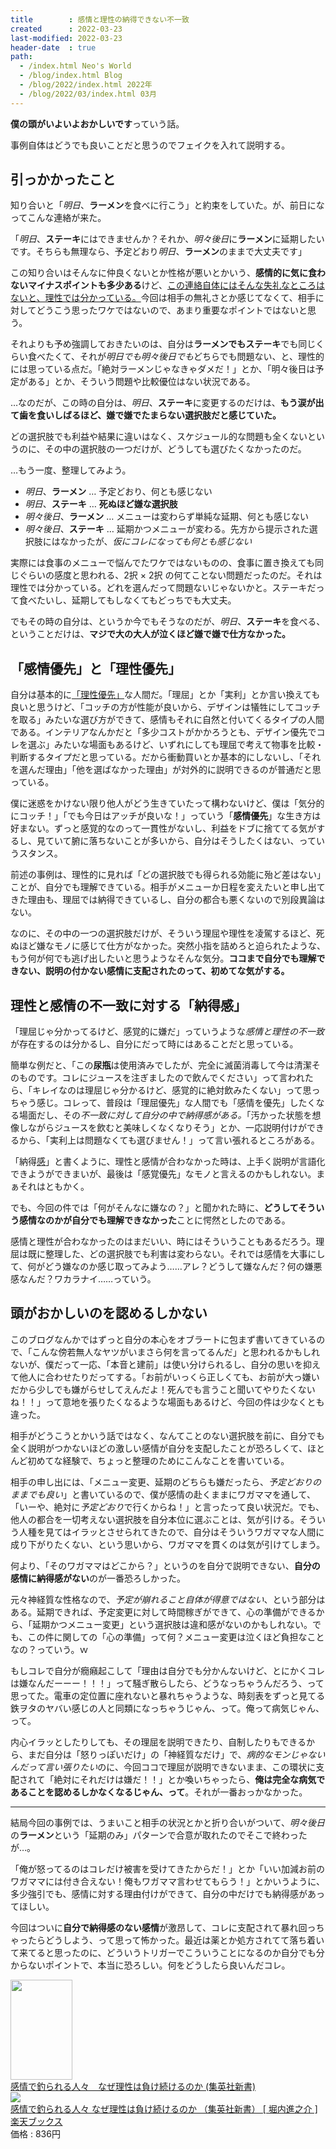 ```yaml
---
title        : 感情と理性の納得できない不一致
created      : 2022-03-23
last-modified: 2022-03-23
header-date  : true
path:
  - /index.html Neo's World
  - /blog/index.html Blog
  - /blog/2022/index.html 2022年
  - /blog/2022/03/index.html 03月
---
```


**僕の頭がいよいよおかしいです**っていう話。

事例自体はどうでも良いことだと思うのでフェイクを入れて説明する。

## 引っかかったこと

知り合いと「*明日*、<b>ラーメン</b>を食べに行こう」と約束をしていた。が、前日になってこんな連絡が来た。

「*明日*、<b>ステーキ</b>にはできませんか？それか、*明々後日*に<b>ラーメン</b>に延期したいです。そちらも無理なら、予定どおり*明日*、<b>ラーメン</b>のままで大丈夫です」

この知り合いはそんなに仲良くないとか性格が悪いとかいう、**感情的に気に食わないマイナスポイントも多少ある**けど、<u>この連絡自体にはそんな失礼なところはないと、理性では分かっている。</u>今回は相手の無礼さとか感じてなくて、相手に対してどうこう思ったワケではないので、あまり重要なポイントではないと思う。

それよりも予め強調しておきたいのは、自分は<b>ラーメンでもステーキ</b>でも同じくらい食べたくて、それが*明日でも明々後日でも*どちらでも問題ない、と、理性的には思っている点だ。「絶対ラーメンじゃなきゃダメだ！」とか、「明々後日は予定がある」とか、そういう問題や比較優位はない状況である。

…なのだが、この時の自分は、*明日*、<b>ステーキ</b>に変更するのだけは、**もう涙が出て歯を食いしばるほど、嫌で嫌でたまらない選択肢だと感じていた。**

どの選択肢でも利益や結果に違いはなく、スケジュール的な問題も全くないというのに、その中の選択肢の一つだけが、どうしても選びたくなかったのだ。

…もう一度、整理してみよう。

- *明日*、<b>ラーメン</b> … 予定どおり、何とも感じない
- *明日*、<b>ステーキ</b> … **死ぬほど嫌な選択肢**
- *明々後日*、<b>ラーメン</b> … メニューは変わらず単純な延期、何とも感じない
- *明々後日*、<b>ステーキ</b> … 延期かつメニューが変わる。先方から提示された選択肢にはなかったが、<i>仮にコレになっても何とも感じない</i>

実際には食事のメニューで悩んでたワケではないものの、食事に置き換えても同じぐらいの感度と思われる、2択 × 2択 の何てことない問題だったのだ。それは理性では分かっている。どれを選んだって問題ないじゃないかと。ステーキだって食べたいし、延期してもしなくてもどっちでも大丈夫。

でもその時の自分は、というか今でもそうなのだが、*明日*、<b>ステーキ</b>を食べる、ということだけは、**マジで大の大人が泣くほど嫌で嫌で仕方なかった。**

## 「感情優先」と「理性優先」

自分は基本的に<u>「理性優先」</u>な人間だ。「理屈」とか「実利」とか言い換えても良いと思うけど、「コッチの方が性能が良いから、デザインは犠牲にしてコッチを取る」みたいな選び方ができて、感情もそれに自然と付いてくるタイプの人間である。インテリアなんかだと「多少コストがかかろうとも、デザイン優先でコレを選ぶ」みたいな場面もあるけど、いずれにしても理屈で考えて物事を比較・判断するタイプだと思っている。だから衝動買いとか基本的にしないし、「それを選んだ理由」「他を選ばなかった理由」が対外的に説明できるのが普通だと思っている。

僕に迷惑をかけない限り他人がどう生きていたって構わないけど、僕は「気分的にコッチ！」「でも今日はアッチが良いな！」っていう「**感情優先**」な生き方は好まない。ずっと感覚的なのって一貫性がないし、利益をドブに捨ててる気がするし、見ていて腑に落ちないことが多いから、自分はそうしたくはない、っていうスタンス。

前述の事例は、理性的に見れば「どの選択肢でも得られる効能に殆ど差はない」ことが、自分でも理解できている。相手がメニューか日程を変えたいと申し出てきた理由も、理屈では納得できているし、自分の都合も悪くないので別段異論はない。

なのに、その中の一つの選択肢だけが、そういう理屈や理性を凌駕するほど、死ぬほど嫌なモノに感じて仕方がなかった。突然小指を詰めろと迫られたような、もう何が何でも逃げ出したいと思うようなそんな気分。**ココまで自分でも理解できない、説明の付かない感情に支配されたのって、初めてな気がする。**

## 理性と感情の不一致に対する「納得感」

「理屈じゃ分かってるけど、感覚的に嫌だ」っていうような*感情と理性の不一致*が存在するのは分かるし、自分にだって時にはあることだと思っている。

簡単な例だと、「この<b>尿瓶</b>は使用済みでしたが、完全に滅菌消毒して今は清潔そのものです。コレにジュースを注ぎましたので飲んでください」って言われたら、「キレイなのは理屈じゃ分かるけど、感覚的に絶対飲みたくない」って思っちゃう感じ。コレって、普段は「理屈優先」な人間でも「感情を優先」したくなる場面だし、その*不一致に対して自分の中で納得感がある。*「汚かった状態を想像しながらジュースを飲むと美味しくなくなりそう」とか、一応説明付けができるから、「実利上は問題なくても選びません！」って言い張れるところがある。

「納得<u>感</u>」と書くように、理性と感情が合わなかった時は、上手く説明が言語化できようができまいが、最後は「感覚優先」なモノと言えるのかもしれない。まぁそれはともかく。

でも、今回の件では「何がそんなに嫌なの？」と聞かれた時に、**どうしてそういう感情なのかが自分でも理解できなかった**ことに愕然としたのである。

感情と理性が合わなかったのはまだいい、時にはそういうこともあるだろう。理屈は既に整理した、どの選択肢でも利害は変わらない。それでは感情を大事にして、何がどう嫌なのか感じ取ってみよう……アレ？どうして嫌なんだ？何の嫌悪感なんだ？ワカラナイ……っていう。

## 頭がおかしいのを認めるしかない

このブログなんかではずっと自分の本心をオブラートに包まず書いてきているので、「こんな傍若無人なヤツがいまさら何を言ってるんだ」と思われるかもしれないが、僕だって一応、「本音と建前」は使い分けられるし、自分の思いを抑えて他人に合わせたりだってする。「お前がいっくら正しくても、お前が大っ嫌いだから少しでも嫌がらせしてえんだよ！死んでも言うこと聞いてやりたくないね！！」って意地を張りたくなるような場面もあるけど、今回の件は少なくとも違った。

相手がどうこうとかいう話ではなく、なんてことのない選択肢を前に、自分でも全く説明がつかないほどの激しい感情が自分を支配したことが恐ろしくて、ほとんど初めてな経験で、ちょっと整理のためにこんなことを書いている。

相手の申し出には、「メニュー変更、延期のどちらも嫌だったら、*予定どおりのままでも良い*」と書いているので、僕が感情の赴くままにワガママを通して、「いーや、絶対に*予定どおり*で行くからね！」と言ったって良い状況だ。でも、他人の都合を一切考えない選択肢を自分本位に選ぶことは、気が引ける。そういう人種を見てはイラッとさせられてきたので、自分はそういうワガママな人間に成り下がりたくない、という思いから、ワガママを貫くのは気が引けてしまう。

何より、「そのワガママはどこから？」というのを自分で説明できない、**自分の感情に納得感がない**のが一番恐ろしかった。

元々神経質な性格なので、*予定が崩れること自体が得意ではない*、という部分はある。延期できれば、予定変更に対して時間稼ぎができて、心の準備ができるから、「延期かつメニュー変更」という選択肢は違和感がないのかもしれない。でも、この件に関しての「心の準備」って何？メニュー変更は泣くほど負担なことなの？っていう。ｗ

もしコレで自分が癇癪起こして「理由は自分でも分かんないけど、とにかくコレは嫌なんだーーー！！！」って騒ぎ散らしたら、どうなっちゃうんだろう、って思ってた。電車の定位置に座れないと暴れちゃうような、時刻表をずっと見てる鉄ヲタのヤバい感じの人と同類になっちゃうじゃん、って。俺って病気じゃん、って。

内心イラッとしたりしても、その理屈を説明できたり、自制したりもできるから、まだ自分は「怒りっぽいだけ」の「神経質なだけ」で、*病的なモンじゃないんだって言い張りたい*のに、今回ココで理屈が説明できないまま、この環状に支配されて「絶対にそれだけは嫌だ！！」とか喚いちゃったら、**俺は完全な病気であることを認めるしかなくなるじゃん、って**。それが一番おっかなかった。

---

結局今回の事例では、うまいこと相手の状況とかと折り合いがついて、*明々後日*の<b>ラーメン</b>という「延期のみ」パターンで合意が取れたのでそこで終わったが…。

「俺が怒ってるのはコレだけ被害を受けてきたからだ！」とか「いい加減お前のワガママには付き合えない！俺もワガママ言わせてもらう！」とかいうように、多少強引でも、感情に対する理由付けができて、自分の中だけでも納得感があってほしい。

今回はついに**自分で納得感のない感情**が激昂して、コレに支配されて暴れ回っちゃったらどうしよう、って思って怖かった。最近は薬とか処方されてて落ち着いて来てると思ったのに、どういうトリガーでこういうことになるのか自分でも分からないポイントで、本当に恐ろしい。何をどうしたら良いんだコレ。

<div class="ad-amazon">
  <div class="ad-amazon-image">
    <a href="https://www.amazon.co.jp/dp/B01LEZHM3W?tag=neos21-22&amp;linkCode=osi&amp;th=1&amp;psc=1">
      <img src="https://m.media-amazon.com/images/I/51voWq8JhHL._SL160_.jpg" width="99" height="160">
    </a>
  </div>
  <div class="ad-amazon-info">
    <div class="ad-amazon-title">
      <a href="https://www.amazon.co.jp/dp/B01LEZHM3W?tag=neos21-22&amp;linkCode=osi&amp;th=1&amp;psc=1">感情で釣られる人々　なぜ理性は負け続けるのか (集英社新書)</a>
    </div>
  </div>
</div>

<div class="ad-rakuten">
  <div class="ad-rakuten-image">
    <a href="https://hb.afl.rakuten.co.jp/hgc/g00q0722.waxyc9ff.g00q0722.waxyd017/?pc=https%3A%2F%2Fitem.rakuten.co.jp%2Fbook%2F14287543%2F&amp;m=http%3A%2F%2Fm.rakuten.co.jp%2Fbook%2Fi%2F18064873%2F">
      <img src="https://thumbnail.image.rakuten.co.jp/@0_mall/book/cabinet/8412/9784087208412.jpg?_ex=128x128">
    </a>
  </div>
  <div class="ad-rakuten-info">
    <div class="ad-rakuten-title">
      <a href="https://hb.afl.rakuten.co.jp/hgc/g00q0722.waxyc9ff.g00q0722.waxyd017/?pc=https%3A%2F%2Fitem.rakuten.co.jp%2Fbook%2F14287543%2F&amp;m=http%3A%2F%2Fm.rakuten.co.jp%2Fbook%2Fi%2F18064873%2F">感情で釣られる人々 なぜ理性は負け続けるのか （集英社新書） [ 堀内進之介 ]</a>
    </div>
    <div class="ad-rakuten-shop">
      <a href="https://hb.afl.rakuten.co.jp/hgc/g00q0722.waxyc9ff.g00q0722.waxyd017/?pc=https%3A%2F%2Fwww.rakuten.co.jp%2Fbook%2F&amp;m=http%3A%2F%2Fm.rakuten.co.jp%2Fbook%2F">楽天ブックス</a>
    </div>
    <div class="ad-rakuten-price">価格 : 836円</div>
  </div>
</div>
